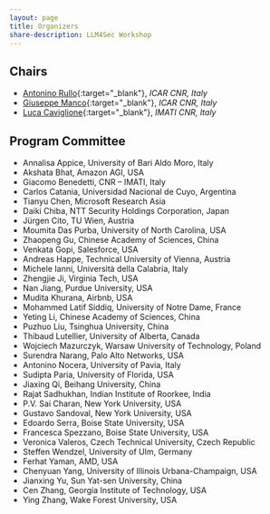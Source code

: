 ```yaml
---
layout: page
title: Organizers
share-description: LLM4Sec Workshop
---
```


## Chairs

- [Antonino Rullo](https://sites.google.com/d/1m6j__OgDRAWfREuqxibCKCL33dSQYKla/p/14MWYmnwYcy5vRYrVN3ycAAWfFbkoJcYZ/edit){:target="_blank"}, _ICAR CNR, Italy_
- [Giuseppe Manco](https://gmanco.github.io/){:target="_blank"}, _ICAR CNR, Italy_
- [Luca Caviglione](https://github.com/lucacav){:target="_blank"}, _IMATI CNR, Italy_


## Program Committee

- Annalisa Appice, University of Bari Aldo Moro, Italy
- Akshata Bhat, Amazon AGI, USA
- Giacomo Benedetti, CNR – IMATI, Italy
- Carlos Catania, Universidad Nacional de Cuyo, Argentina
- Tianyu Chen, Microsoft Research Asia 
- Daiki Chiba, NTT Security Holdings Corporation, Japan
- Jürgen Cito, TU Wien, Austria
- Moumita Das Purba, University of North Carolina, USA
- Zhaopeng Gu, Chinese Academy of Sciences, China
- Venkata Gopi, Salesforce, USA
- Andreas Happe, Technical University of Vienna, Austria
- Michele Ianni, Università della Calabria, Italy
- Zhengjie Ji, Virginia Tech, USA
- Nan Jiang, Purdue University, USA
- Mudita Khurana, Airbnb, USA
- Mohammed Latif Siddiq, University of Notre Dame, France
- Yeting Li, Chinese Academy of Sciences, China
- Puzhuo Liu, Tsinghua University, China
- Thibaud Lutellier, University of Alberta, Canada
- Wojciech Mazurczyk, Warsaw University of Technology, Poland
- Surendra Narang, Palo Alto Networks, USA
- Antonino Nocera, University of Pavia, Italy
- Sudipta Paria, University of Florida, USA
- Jiaxing Qi, Beihang University, China
- Rajat Sadhukhan, Indian Institute of Roorkee, India
- P.V. Sai Charan, New York University, USA
- Gustavo Sandoval, New York University, USA
- Edoardo Serra, Boise State University, USA
- Francesca Spezzano, Boise State University, USA
- Veronica Valeros, Czech Technical University, Czech Republic
- Steffen Wendzel, University of Ulm, Germany
- Ferhat Yaman, AMD, USA
- Chenyuan Yang, University of Illinois Urbana-Champaign, USA
- Jianxing Yu, Sun Yat-sen University, China
- Cen Zhang, Georgia Institute of Technology, USA
- Ying Zhang, Wake Forest University, USA

